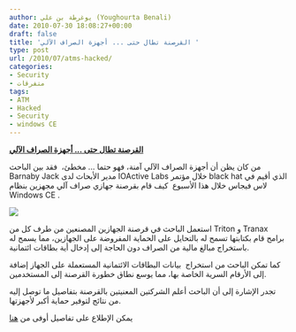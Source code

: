 ```yaml
---
author: يوغرطة بن علي (Youghourta Benali)
date: 2010-07-30 18:08:27+00:00
draft: false
title: 'القرصنة تطال حتى ... أجهزة الصراف الآلي '
type: post
url: /2010/07/atms-hacked/
categories:
- Security
- متفرقات
tags:
- ATM
- Hacked
- Security
- windows CE
---
```





**[القرصنة تطال حتى ... أجهزة الصراف الآلي]( https://www.it-scoop.com/2010/07/atms-hacked/)**




من كان يظن أن أجهزة الصراف الآلي آمنة، فهو حتما ... مخطئ،  فقد بين الباحث   Barnaby Jack مدير الأبحاث لدى IOActive Labs خلال مؤتمر black hat الذي أقيم في لاس فيجاس خلال هذا الأسبوع  كيف قام بقرصنة جهازي صراف آلي مجهزين بنظام Windows CE .




[![](http://www.wired.com/images_blogs/threatlevel/2010/07/atm_cash.jpg )
]( https://www.it-scoop.com/2010/07/atms-hacked/)




استعمل الباحث في قرصنة الجهازين المصنعين من طرف كل من Triton و Tranax برامج قام بكتابتها تسمح له بالتحايل على الحماية المفروضة على الجهازين، مما يسمح له باستخراج مبالغ مالية من الصراف دون الحاجة إلى إدخال أية بطاقات ائتمانية.




كما تمكن الباحث من استخراج  بيانات البطاقات الائتمانية المستعملة على الجهاز إضافة إلى الأرقام السرية الخاصة بها، مما يوسع نطاق خطورة القرصنة إلى المستخدمين.




تجدر الإشارة إلى أن الباحث أعلم الشركتين المعنيتين بالقرصنة بتفاصيل ما توصل إليه من نتائج لتوفير حماية أكبر لأجهزتها.




يمكن الإطلاع على تفاصيل أوفى من [هنا](http://www.wired.com/threatlevel/2010/07/atms-jackpotted/)



